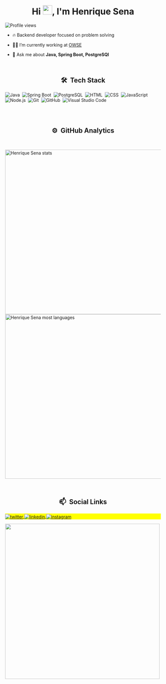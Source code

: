 <h1 align="center">Hi <img src="https://raw.githubusercontent.com/kaueMarques/kaueMarques/master/hi.gif" width="30px">, I'm Henrique Sena</h1>
<p align="left"> <img src="https://komarev.com/ghpvc/?username=HenriqueGSena&color=blue" alt="Profile views" /> </p>
 
 - 🔥 Backend developer focused on problem solving

 - 👨‍💻 I’m currently working at [ OWSE ](https://www.owse.com.br/)
 
 - 💬 Ask me about **Java, Spring Boot, PostgreSQl**

<br>

<h2 align="center">🛠 &nbsp;Tech Stack</h2>

![Java](https://img.shields.io/badge/-Java-05122A?style=flat&logo=java)&nbsp;
![Spring Boot](https://img.shields.io/badge/-SpringBoot-05122A?style=flat&logo=springboot)&nbsp;
![PostgreSQL](https://img.shields.io/badge/-PostgreSQL-05122A?style=flat&logo=postgresql)&nbsp;
![HTML](https://img.shields.io/badge/-HTML-05122A?style=flat&logo=HTML5)&nbsp;
![CSS](https://img.shields.io/badge/-CSS-05122A?style=flat&logo=CSS3&logoColor=1572B6)&nbsp;
![JavaScript](https://img.shields.io/badge/-JavaScript-05122A?style=flat&logo=javascript)&nbsp;
![Node.js](https://img.shields.io/badge/-Node.js-05122A?style=flat&logo=node.js)&nbsp;
![Git](https://img.shields.io/badge/-Git-05122A?style=flat&logo=git)&nbsp;
![GitHub](https://img.shields.io/badge/-GitHub-05122A?style=flat&logo=github)&nbsp;
![Visual Studio Code](https://img.shields.io/badge/-Visual%20Studio%20Code-05122A?style=flat&logo=visual-studio-code&logoColor=007ACC)&nbsp;

<br><br>
<h2 align="center">⚙️ &nbsp;GitHub Analytics</h2>

<br>
<p align="left">
<img width="530em" src="https://github-readme-stats.vercel.app/api?username=HenriqueGSena&show_icons=true&theme=vision-friendly-dark" alt="Henrique Sena stats"/>
<img width="530em" src="https://github-readme-stats.vercel.app/api/top-langs/?username=HenriqueGSena&layout=compact&theme=vision-friendly-dark" alt="Henrique Sena most languages"/>
</p>

<br>
<h2 align="center">📫 &nbsp;Social Links</h2>

<p align="left" style="background:yellow">
<a href="https://twitter.com/Henrique_sena26" target="_blank">
  <img align="center" src="https://img.shields.io/badge/-Henrique Sena-05122A?style=flat&logo=twitter" alt="twitter"/>  
</a>
<a href="https://www.linkedin.com/in/carloshenrique26" target="_blank">
  <img align="center" src="https://img.shields.io/badge/-Henrique Sena-05122A?style=flat&logo=linkedin" alt="linkedin"/>
</a>
<a href="https://www.instagram.com/Henrique.sena23" target="_blank">
 <img align="center" src="https://img.shields.io/badge/-Henrique Sena-05122A?style=flat&logo=instagram" alt="instagram"/>
</a>
</p>

<img width="500em" src="https://github-readme-twitter-gazf.vercel.app/api?id=Henrique_sena26&layout=wide&show_reply=off&show_retweet=off" />

